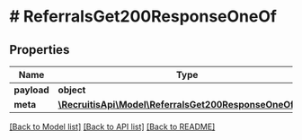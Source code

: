 # # ReferralsGet200ResponseOneOf

## Properties

Name | Type | Description | Notes
------------ | ------------- | ------------- | -------------
**payload** | **object** |  | [optional]
**meta** | [**\RecruitisApi\Model\ReferralsGet200ResponseOneOfMeta**](ReferralsGet200ResponseOneOfMeta.md) |  | [optional]

[[Back to Model list]](../../README.md#models) [[Back to API list]](../../README.md#endpoints) [[Back to README]](../../README.md)
